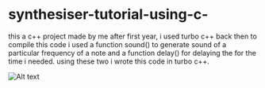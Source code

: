 # synthesiser-tutorial-using-c-
this a c++ project made by me after first year, i used turbo c++ back then to compile this code
i used a function sound() to generate sound of a particular frequency of a note and a function delay() for delaying the for the time i needed.
using these two i wrote this code in turbo c++.

![Alt text](https://github.com/tusharstg/synthesiser-tutorial-using-c-/blob/master/music%20cpp.png?raw=true)
